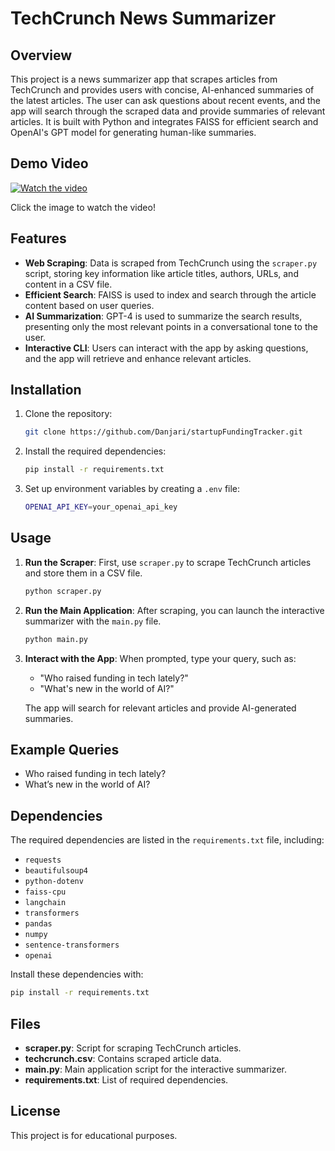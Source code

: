 

# TechCrunch News Summarizer

## Overview

This project is a news summarizer app that scrapes articles from TechCrunch and provides users with concise, AI-enhanced summaries of the latest articles. The user can ask questions about recent events, and the app will search through the scraped data and provide summaries of relevant articles. It is built with Python and integrates FAISS for efficient search and OpenAI's GPT model for generating human-like summaries.

## Demo Video

[![Watch the video](https://img.youtube.com/vi/0zop1nVLpLs/0.jpg)](https://youtu.be/0zop1nVLpLs)

Click the image to watch the video!
## Features

- **Web Scraping**: Data is scraped from TechCrunch using the `scraper.py` script, storing key information like article titles, authors, URLs, and content in a CSV file.
- **Efficient Search**: FAISS is used to index and search through the article content based on user queries.
- **AI Summarization**: GPT-4 is used to summarize the search results, presenting only the most relevant points in a conversational tone to the user.
- **Interactive CLI**: Users can interact with the app by asking questions, and the app will retrieve and enhance relevant articles.

## Installation

1. Clone the repository:
   ```bash
   git clone https://github.com/Danjari/startupFundingTracker.git
   ```

2. Install the required dependencies:
   ```bash
   pip install -r requirements.txt
   ```

3. Set up environment variables by creating a `.env` file:
   ```bash
   OPENAI_API_KEY=your_openai_api_key
   ```

## Usage

1. **Run the Scraper**: First, use `scraper.py` to scrape TechCrunch articles and store them in a CSV file.
   ```bash
   python scraper.py
   ```

2. **Run the Main Application**: After scraping, you can launch the interactive summarizer with the `main.py` file.
   ```bash
   python main.py
   ```

3. **Interact with the App**: When prompted, type your query, such as:
   - "Who raised funding in tech lately?"
   - "What's new in the world of AI?"

   The app will search for relevant articles and provide AI-generated summaries.

## Example Queries
- Who raised funding in tech lately?
- What’s new in the world of AI?

## Dependencies

The required dependencies are listed in the `requirements.txt` file, including:

- `requests`
- `beautifulsoup4`
- `python-dotenv`
- `faiss-cpu`
- `langchain`
- `transformers`
- `pandas`
- `numpy`
- `sentence-transformers`
- `openai`

Install these dependencies with:
```bash
pip install -r requirements.txt
```

## Files

- **scraper.py**: Script for scraping TechCrunch articles.
- **techcrunch.csv**: Contains scraped article data.
- **main.py**: Main application script for the interactive summarizer.
- **requirements.txt**: List of required dependencies.

## License

This project is for educational purposes.

